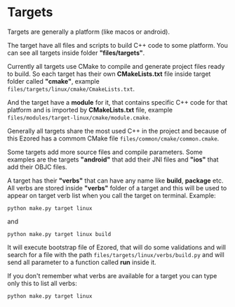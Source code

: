 # Targets

Targets are generally a platform (like macos or android).

The target have all files and scripts to build C++ code to some platform. You can see all targets inside folder **"files/targets"**.

Currently all targets use CMake to compile and generate project files ready to build. So each target has their own **CMakeLists.txt** file inside target folder called **"cmake"**, example `files/targets/linux/cmake/CmakeLists.txt`.

And the target have a **module** for it, that contains specific C++ code for that platform and is imported by **CMakeLists.txt** file, example `files/modules/target-linux/cmake/module.cmake`.

Generally all targets share the most used C++ in the project and because of this Ezored has a commom CMake file `files/common/cmake/common.cmake`.

Some targets add more source files and compile parameters. Some examples are the targets **"android"** that add their JNI files and **"ios"** that add their OBJC files.

A target has their **"verbs"** that can have any name like **build**, **package** etc. All verbs are stored inside **"verbs"** folder of a target and this will be used to appear on target verb list when you call the target on terminal. Example:

```python make.py target linux```

and

```python make.py target linux build```

It will execute bootstrap file of Ezored, that will do some validations and will search for a file with the path `files/targets/linux/verbs/build.py` and will send all parameter to a function called **run** inside it.

If you don't remember what verbs are available for a target you can type only this to list all verbs:

```python make.py target linux```
